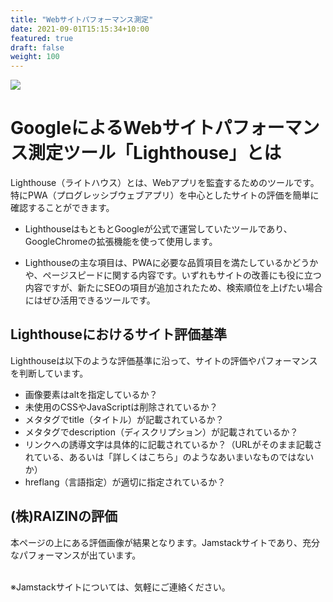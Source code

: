 ```yaml
---
title: "Webサイトパフォーマンス測定"
date: 2021-09-01T15:15:34+10:00
featured: true
draft: false
weight: 100
---
```

![ ](/images/webmarketing/01-lighthouse.jpg)  
# GoogleによるWebサイトパフォーマンス測定ツール「**Lighthouse**」とは  
Lighthouse（ライトハウス）とは、Webアプリを監査するためのツールです。特にPWA（プログレッシブウェブアプリ）を中心としたサイトの評価を簡単に確認することができます。

- LighthouseはもともとGoogleが公式で運営していたツールであり、GoogleChromeの拡張機能を使って使用します。

- Lighthouseの主な項目は、PWAに必要な品質項目を満たしているかどうかや、ページスピードに関する内容です。いずれもサイトの改善にも役に立つ内容ですが、新たにSEOの項目が追加されたため、検索順位を上げたい場合にはぜひ活用できるツールです。

## Lighthouseにおけるサイト評価基準  
Lighthouseは以下のような評価基準に沿って、サイトの評価やパフォーマンスを判断しています。
- 画像要素はaltを指定しているか？
- 未使用のCSSやJavaScriptは削除されているか？
- メタタグでtitle（タイトル）が記載されているか？
- メタタグでdescription（ディスクリプション）が記載されているか？
- リンクへの誘導文字は具体的に記載されているか？（URLがそのまま記載されている、あるいは「詳しくはこちら」のようなあいまいなものではないか）
- hreflang（言語指定）が適切に指定されているか？

## (株)RAIZINの評価
本ページの上にある評価画像が結果となります。Jamstackサイトであり、充分なパフォーマンスが出ています。

<br />
※Jamstackサイトについては、気軽にご連絡ください。
